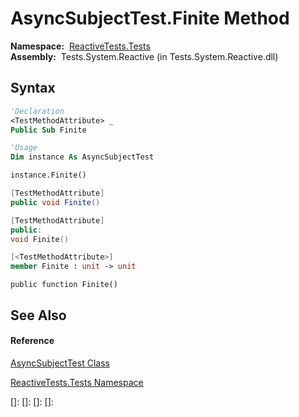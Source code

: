 # AsyncSubjectTest.Finite Method

**Namespace:**  [ReactiveTests.Tests](ReactiveTests.Tests\ReactiveTests.Tests.md)  
**Assembly:**  Tests.System.Reactive (in Tests.System.Reactive.dll)

## Syntax

```vb
'Declaration
<TestMethodAttribute> _
Public Sub Finite
```

```vb
'Usage
Dim instance As AsyncSubjectTest

instance.Finite()
```

```csharp
[TestMethodAttribute]
public void Finite()
```

```c++
[TestMethodAttribute]
public:
void Finite()
```

```fsharp
[<TestMethodAttribute>]
member Finite : unit -> unit 
```

```jscript
public function Finite()
```

## See Also

#### Reference

[AsyncSubjectTest Class](AsyncSubjectTest\AsyncSubjectTest.md)

[ReactiveTests.Tests Namespace](ReactiveTests.Tests\ReactiveTests.Tests.md)

[]: 
[]: 
[]: 
[]: 